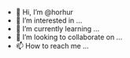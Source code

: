 - 👋 Hi, I’m @horhur
- 👀 I’m interested in ...
- 🌱 I’m currently learning ...
- 💞️ I’m looking to collaborate on ...
- 📫 How to reach me ...

<!---
horhur/horhur is a ✨ special ✨ repository because its `README.md` (this file) appears on your GitHub profile.
You can click the Preview link to take a look at your changes.
--->
